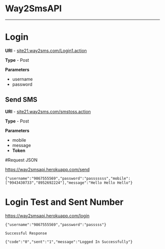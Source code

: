 # **Way2SmsAPI**
---
# Login

**URI** - [site21.way2sms.com/Login1.action](site21.way2sms.com/Login1.action)

**Type** - Post

**Parameters**
* username
* password

## Send SMS
**URI** - [site21.way2sms.com/smstoss.action](site21.way2sms.com/smstoss.action)

**Type** - Post

**Parameters**
* mobile
* message
* **Token**


#Request JSON

https://way2smsapi.herokuapp.com/send

    {"username":"9867555569","password":"passsssss","mobile":["9943430733","8952692224"],"message":"Hello Hello Hello"}
    
# Login Test and Sent Number

https://way2smsapi.herokuapp.com/login

    {"username":"9867555569","password":"passsss"}
    
    Successful Response
    
    {"code":"0","sent":"1","message":"Logged In Successfully"}
